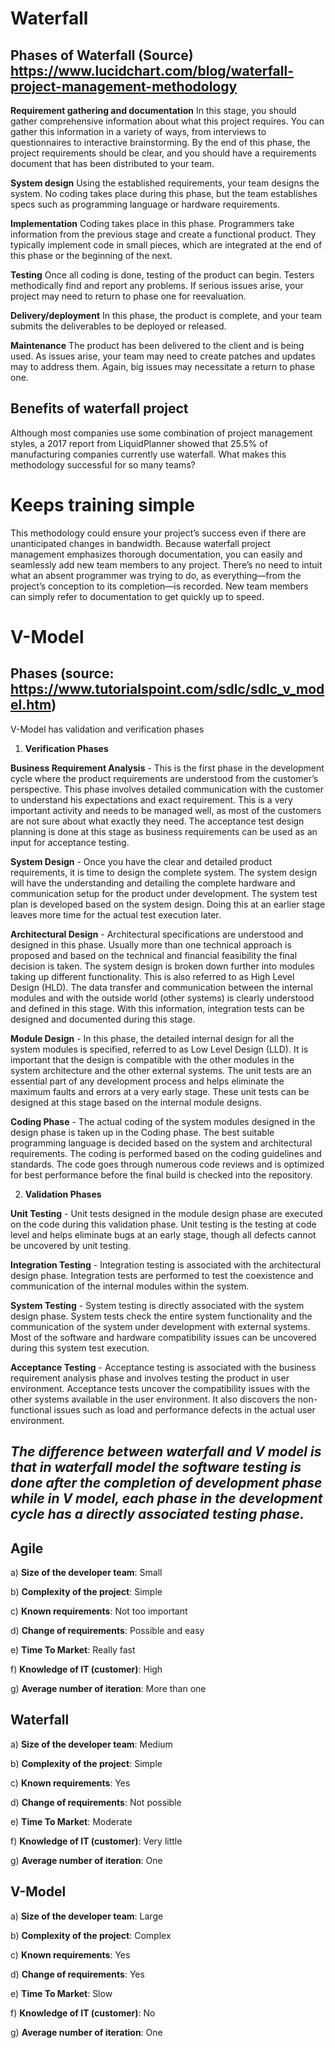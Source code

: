 # Waterfall

## Phases of Waterfall (Source) https://www.lucidchart.com/blog/waterfall-project-management-methodology

**Requirement gathering and documentation**
In this stage, you should gather comprehensive information about what this project requires. You can gather this information in a variety of ways, from interviews to questionnaires to interactive brainstorming. By the end of this phase, the project requirements should be clear, and you should have a requirements document that has been distributed to your team.

**System design**
Using the established requirements, your team designs the system. No coding takes place during this phase, but the team establishes specs such as programming language or hardware requirements.

**Implementation**
Coding takes place in this phase. Programmers take information from the previous stage and create a functional product. They typically implement code in small pieces, which are integrated at the end of this phase or the beginning of the next.

**Testing**
Once all coding is done, testing of the product can begin. Testers methodically find and report any problems. If serious issues arise, your project may need to return to phase one for reevaluation.

**Delivery/deployment**
In this phase, the product is complete, and your team submits the deliverables to be deployed or released.

**Maintenance**
The product has been delivered to the client and is being used. As issues arise, your team may need to create patches and updates may to address them. Again, big issues may necessitate a return to phase one.

## Benefits of waterfall project 
Although most companies use some combination of project management styles, a 2017 report from LiquidPlanner showed that 25.5% of manufacturing companies currently use waterfall. What makes this methodology successful for so many teams?

# Keeps training simple

This methodology could ensure your project’s success even if there are unanticipated changes in bandwidth. Because waterfall project management emphasizes thorough documentation, you can easily and seamlessly add new team members to any project. There’s no need to intuit what an absent programmer was trying to do, as everything—from the project’s conception to its completion—is recorded. New team members can simply refer to documentation to get quickly up to speed.


# V-Model

## Phases  (source: https://www.tutorialspoint.com/sdlc/sdlc_v_model.htm)

V-Model has validation and verification phases

1. **Verification Phases**

**Business Requirement Analysis** - This is the first phase in the development cycle where the product requirements are understood from the customer’s perspective. This phase involves detailed communication with the customer to understand his expectations and exact requirement. This is a very important activity and needs to be managed well, as most of the customers are not sure about what exactly they need. The acceptance test design planning is done at this stage as business requirements can be used as an input for acceptance testing.

**System Design** - Once you have the clear and detailed product requirements, it is time to design the complete system. The system design will have the understanding and detailing the complete hardware and communication setup for the product under development. The system test plan is developed based on the system design. Doing this at an earlier stage leaves more time for the actual test execution later.

**Architectural Design** - Architectural specifications are understood and designed in this phase. Usually more than one technical approach is proposed and based on the technical and financial feasibility the final decision is taken. The system design is broken down further into modules taking up different functionality. This is also referred to as High Level Design (HLD).
The data transfer and communication between the internal modules and with the outside world (other systems) is clearly understood and defined in this stage. With this information, integration tests can be designed and documented during this stage.

**Module Design** - In this phase, the detailed internal design for all the system modules is specified, referred to as Low Level Design (LLD). It is important that the design is compatible with the other modules in the system architecture and the other external systems. The unit tests are an essential part of any development process and helps eliminate the maximum faults and errors at a very early stage. These unit tests can be designed at this stage based on the internal module designs.

**Coding Phase** - The actual coding of the system modules designed in the design phase is taken up in the Coding phase. The best suitable programming language is decided based on the system and architectural requirements.
The coding is performed based on the coding guidelines and standards. The code goes through numerous code reviews and is optimized for best performance before the final build is checked into the repository.

2. **Validation Phases**

**Unit Testing** - Unit tests designed in the module design phase are executed on the code during this validation phase. Unit testing is the testing at code level and helps eliminate bugs at an early stage, though all defects cannot be uncovered by unit testing.

**Integration Testing** - Integration testing is associated with the architectural design phase. Integration tests are performed to test the coexistence and communication of the internal modules within the system.

**System Testing** - System testing is directly associated with the system design phase. System tests check the entire system functionality and the communication of the system under development with external systems. Most of the software and hardware compatibility issues can be uncovered during this system test execution.

**Acceptance Testing** - Acceptance testing is associated with the business requirement analysis phase and involves testing the product in user environment. Acceptance tests uncover the compatibility issues with the other systems available in the user environment. It also discovers the non-functional issues such as load and performance defects in the actual user environment.

## _**The difference between waterfall and V model is that in waterfall model the software testing is done after the completion of development phase while in V model, each phase in the development cycle has a directly associated testing phase.**_

## Agile

a) **Size of the developer team**: Small

b) **Complexity of the project**: Simple

c) **Known requirements**: Not too important

d) **Change of requirements**: Possible and easy

e) **Time To Market**: Really fast

f) **Knowledge of IT (customer)**: High

g) **Average number of iteration**: More than one

## Waterfall

a) **Size of the developer team**: Medium

b) **Complexity of the project**: Simple

c) **Known requirements**: Yes

d) **Change of requirements**: Not possible

e) **Time To Market**: Moderate

f) **Knowledge of IT (customer)**: Very little

g) **Average number of iteration**: One

## V-Model

a) **Size of the developer team**: Large

b) **Complexity of the project**: Complex

c) **Known requirements**: Yes

d) **Change of requirements**: Yes

e) **Time To Market**: Slow

f) **Knowledge of IT (customer)**: No

g) **Average number of iteration**: One
